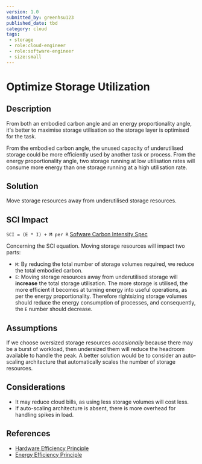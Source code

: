 ```yaml
---
version: 1.0
submitted_by: greenhsu123
published_date: tbd
category: cloud
tags: 
 - storage
 - role:cloud-engineer
 - role:software-engineer
 - size:small
---
```


# Optimize Storage Utilization

## Description
From both an embodied carbon angle and an energy proportionality angle, it's better to maximise storage utilisation so the storage layer is optimised for the task. 

From the embodied carbon angle, the unused capacity of underutilised storage could be more efficiently used by another task or process. From the energy proportionality angle, two storage running at low utilisation rates will consume more energy than one storage running at a high utilisation rate.

## Solution
Move storage resources away from underutilised storage resources. 

## SCI Impact
`SCI = (E * I) + M per R`
[Sofware Carbon Intensity Spec](https://grnsft.org/sci)

Concerning the SCI equation. Moving storage resources will impact two parts:

- `M`: By reducing the total number of storage volumes required, we reduce the total embodied carbon.
- `E`: Moving storage resources away from underutilised storage will **increase** the total storage utilisation. The more storage is utilised, the more efficient it becomes at turning energy into useful operations, as per the energy proportionality. Therefore rightsizing storage volumes should reduce the energy consumption of processes, and consequently, the `E` number should decrease.

## Assumptions
If we choose oversized storage resources *occasionally* because there may be a burst of workload, then undersized them will reduce the headroom available to handle the peak. A better solution would be to consider an auto-scaling architecture that automatically scales the number of storage resources.


## Considerations
- It may reduce cloud bills, as using less storage volumes will cost less. 
- If auto-scaling architecture is absent, there is more overhead for handling spikes in load.

## References
- [Hardware Efficiency Principle](https://learn.greensoftware.foundation/practitioner/hardware-efficiency)
- [Energy Efficiency Principle](https://learn.greensoftware.foundation/practitioner/energy-efficiency)
